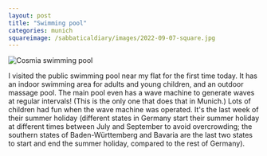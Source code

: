 ```yaml
---
layout: post
title: "Swimming pool"
categories: munich
squareimage: /sabbaticaldiary/images/2022-09-07-square.jpg
---
```

<img src="/sabbaticaldiary/images/2022-09-07.jpg" alt="Cosmia swimming pool" class="center">

I visited the public swimming pool near my flat for the first time today. It has an indoor swimming area for adults and young children, and an outdoor massage pool. The main pool even has a wave machine to generate waves at regular intervals! (This is the only one that does that in Munich.) Lots of children had fun when the wave machine was operated. It's the last week of their summer holiday (different states in Germany start their summer holiday at different times between July and September to avoid overcrowding; the southern states of Baden-Württemberg and Bavaria are the last two states to start and end the summer holiday, compared to the rest of Germany).